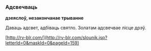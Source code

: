 ### Адсвечваць
**дзеяслоў, незакончанае трыванне**

Даваць адсвет, адбіваць святло. Золатам адсвечвае лісце дрэў.

<a rel="author">[http://rv-blr.com/](http://rv-blr.com/slounik.jsp?letterId=0&maskId=0&pageId=159)</a>
